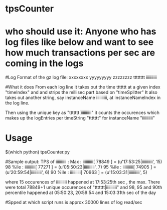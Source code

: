 # tpsCounter
# who should use it: Anyone who has log files like below and want to see how much transactions per sec are coming in the logs

#Log Format of the gz log file:
xxxxxxxx yyyyyyyyy zzzzzzzz tttttttt iiiiiiiiii

#What it does
From each log line it takes out the time ttttttt at a given index "timeIndex" and and strips the millisec part based on "timeSplitter"
It also takes out another string, say instanceName iiiiiiiiii, at instanceNameIndex in the log line.

Then using the unique key as "ttttttt|iiiiiiiiii" it counts the occurences which makes up the logEntries per timeString "ttttttt" for instanceName "iiiiiiiiii"
# Usage
$(which python) tpsCounter.py <gz file name>

#Sample output:
TPS of iiiiiiiiii :
Max      : iiiiiiiiii[ 78849 ] =  (u'17:53:25|iiiiiiiiii', 15)
98 %ile  : iiiiiiiiii[ 77271 ] =  (u'05:50:23|iiiiiiiiii', 7)
95 %ile  : iiiiiiiiii[ 74905 ] =  (u'20:59:54|iiiiiiiiii', 6)
90 %ile  : iiiiiiiiii[ 70963 ] =  (u'15:03:31|iiiiiiiiii', 5)

where 15 occurences of iiiiiiiiii happened at 17:53:25th sec , the max. There were total 78849+1 unique occurences of "ttttttt|iiiiiiiiii" and 98, 95 and 90th percentile happened at 05:50:23, 20:59:54 and 15:03:31th sec of the day

#Spped at which script runs is approx 30000 lines of log read/sec
